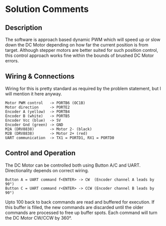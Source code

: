 # Solution Comments

## Description
The software is approach based dynamic PWM which will speed up or slow down the DC Motor depending on how far the current position is from target. Although stepper motors are better suited for such position control, this control approach works fine within the bounds of brushed DC Motor errors.


## Wiring & Connections
Wiring for this is pretty standard as required by the problem statement, but I will mention it here anyway.
```
Motor PWM control   -> PORTB6 (OC1B)
Motor direction     -> PORTE2
Encoder A (yellow)  -> PORTB4
Encoder B (white)   -> PORTB5
Encoder Vcc (blue)  -> 5V
Encoder Gnd (green) -> GND
M2A (DRV8838)       -> Motor 2- (black)
M2B (DRV8838)       -> Motor 2+ (red)
UART communication  -> TX1 = PORTD1, RX1 = PORTD0
```

## Control and Operation
The DC Motor can be controlled both using Button A/C and UART. Directionality depends on correct wiring.
```
Button A = UART command f<ENTER> -> CW  (Encoder channel A leads by 90°)
Button C = UART command r<ENTER> -> CCW (Encoder channel B leads by 90°)
```
Upto 100 back to back commands are read and buffered for execution. If this buffer is filled, the new commands are discarded until the older commands are processed to free up buffer spots. Each command will turn the DC Motor CW/CCW by 360°.

